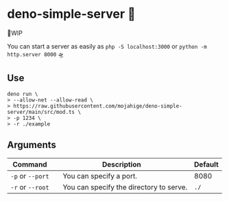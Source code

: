 # deno-simple-server 🦕

🧪WIP

You can start a server as easily as `php -S localhost:3000` or `python -m http.server 8000` 🛸

## Use

```shell
deno run \
> --allow-net --allow-read \
> https://raw.githubusercontent.com/mojahige/deno-simple-server/main/src/mod.ts \
> -p 1234 \
> -r ./example
```

## Arguments

| Command | Description | Default |
| --- | --- | --- |
| `-p` or `--port` |　You can specify a port.| 8080 |
| `-r` or `--root` | 　You can specify the directory to serve. | `./` |
